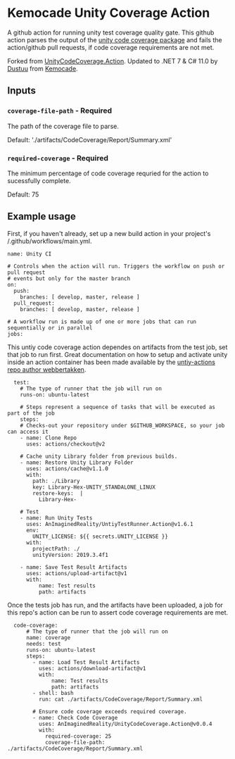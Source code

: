 # Kemocade Unity Coverage Action
A github action for running unity test coverage quality gate.
This github action parses the output of the [unity code coverage package](https://docs.unity3d.com/Packages/com.unity.testtools.codecoverage@0.2/manual/CoverageTestRunner.html) and fails the action/github pull requests, if code coverage requirements are not met.

Forked from [UnityCodeCoverage.Action](https://github.com/ActuatorDigital/UnityCodeCoverage.Action).
Updated to .NET 7 & C# 11.0 by [Dustuu](https://github.com/dustuu) from [Kemocade](https://github.com/kemocade).

## Inputs

### `coverage-file-path` - **Required** 
The path of the coverage file to parse.

Default: './artifacts/CodeCoverage/Report/Summary.xml'

### `required-coverage` - **Required**
The minimum percentage of code coverage requried for the action to sucessfully complete. 

Default: 75

## Example usage
First, if you haven't already, set up a new build action in your project's /.github/workflows/main.yml. 
```
name: Unity CI 

# Controls when the action will run. Triggers the workflow on push or pull request
# events but only for the master branch
on:
  push:
    branches: [ develop, master, release ]
  pull_request:
    branches: [ develop, master, release ]

# A workflow run is made up of one or more jobs that can run sequentially or in parallel
jobs:

```
This untiy code coverage action dependes on artifacts from the test job, set that job to run first. Great documentation on how to setup and activate unity inside an action container has been made available by the [untiy-actions repo author webbertakken](https://github.com/webbertakken/unity-actions).

```
  test:
    # The type of runner that the job will run on
    runs-on: ubuntu-latest

    # Steps represent a sequence of tasks that will be executed as part of the job
    steps:
    # Checks-out your repository under $GITHUB_WORKSPACE, so your job can access it
    - name: Clone Repo
      uses: actions/checkout@v2

    # Cache unity Library folder from previous builds.
    - name: Restore Unity Library Folder
      uses: actions/cache@v1.1.0
      with:
        path: ./Library
        key: Library-Hex-UNITY_STANDALONE_LINUX
        restore-keys:  |
          Library-Hex-
    
    # Test
    - name: Run Unity Tests
      uses: AnImaginedReality/UntiyTestRunner.Action@v1.6.1 
      env:
        UNITY_LICENSE: ${{ secrets.UNITY_LICENSE }}
      with:
        projectPath: ./
        unityVersion: 2019.3.4f1

    - name: Save Test Result Artifacts 
      uses: actions/upload-artifact@v1
      with:
          name: Test results
          path: artifacts
```
Once the tests job has run, and the artifacts have been uploaded, a job for this repo's action can be run to assert code coverage requirements are met.
```
  code-coverage:
      # The type of runner that the job will run on
      name: coverage
      needs: test
      runs-on: ubuntu-latest
      steps:
        - name: Load Test Result Artifacts 
          uses: actions/download-artifact@v1
          with:
              name: Test results
              path: artifacts
        - shell: bash
          run: cat ./artifacts/CodeCoverage/Report/Summary.xml
      
        # Ensure code coverage exceeds required coverage.
        - name: Check Code Coverage
          uses: AnImaginedReality/UnityCodeCoverage.Action@v0.0.4
          with:
            required-coverage: 25
            coverage-file-path: ./artifacts/CodeCoverage/Report/Summary.xml